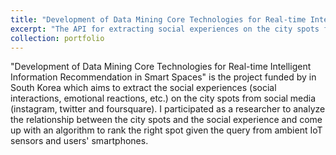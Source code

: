 ```yaml
---
title: "Development of Data Mining Core Technologies for Real-time Intelligent Information Recommendation in Smart Spaces"
excerpt: "The API for extracting social experiences on the city spots from social media<br/><img src='/images/placeness_1.png'>"
collection: portfolio
---
```


"Development of Data Mining Core Technologies for Real-time Intelligent Information Recommendation in Smart Spaces" is the project funded by in South Korea which aims to extract the social experiences (social interactions, emotional reactions, etc.) on the city spots from social media (instagram, twitter and foursquare). I participated as a researcher to analyze the relationship between the city spots and the social experience and come up with an algorithm to rank the right spot given the query from ambient IoT sensors and users' smartphones.